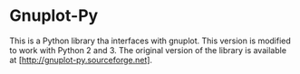 # Gnuplot-Py

This is a Python library tha interfaces with gnuplot. This version is modified
to work with Python 2 and 3. The original version of the library is available
at [http://gnuplot-py.sourceforge.net].
